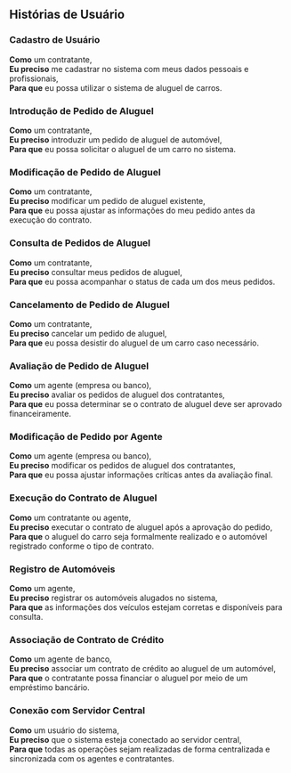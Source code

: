 ## Histórias de Usuário

### Cadastro de Usuário
**Como** um contratante,  
**Eu preciso** me cadastrar no sistema com meus dados pessoais e profissionais,  
**Para que** eu possa utilizar o sistema de aluguel de carros.

### Introdução de Pedido de Aluguel
**Como** um contratante,  
**Eu preciso** introduzir um pedido de aluguel de automóvel,  
**Para que** eu possa solicitar o aluguel de um carro no sistema.

### Modificação de Pedido de Aluguel
**Como** um contratante,  
**Eu preciso** modificar um pedido de aluguel existente,  
**Para que** eu possa ajustar as informações do meu pedido antes da execução do contrato.

### Consulta de Pedidos de Aluguel
**Como** um contratante,  
**Eu preciso** consultar meus pedidos de aluguel,  
**Para que** eu possa acompanhar o status de cada um dos meus pedidos.

### Cancelamento de Pedido de Aluguel
**Como** um contratante,  
**Eu preciso** cancelar um pedido de aluguel,  
**Para que** eu possa desistir do aluguel de um carro caso necessário.

### Avaliação de Pedido de Aluguel
**Como** um agente (empresa ou banco),  
**Eu preciso** avaliar os pedidos de aluguel dos contratantes,  
**Para que** eu possa determinar se o contrato de aluguel deve ser aprovado financeiramente.

### Modificação de Pedido por Agente
**Como** um agente (empresa ou banco),  
**Eu preciso** modificar os pedidos de aluguel dos contratantes,  
**Para que** eu possa ajustar informações críticas antes da avaliação final.

### Execução do Contrato de Aluguel
**Como** um contratante ou agente,  
**Eu preciso** executar o contrato de aluguel após a aprovação do pedido,  
**Para que** o aluguel do carro seja formalmente realizado e o automóvel registrado conforme o tipo de contrato.

### Registro de Automóveis
**Como** um agente,  
**Eu preciso** registrar os automóveis alugados no sistema,  
**Para que** as informações dos veículos estejam corretas e disponíveis para consulta.

### Associação de Contrato de Crédito
**Como** um agente de banco,  
**Eu preciso** associar um contrato de crédito ao aluguel de um automóvel,  
**Para que** o contratante possa financiar o aluguel por meio de um empréstimo bancário.

### Conexão com Servidor Central
**Como** um usuário do sistema,  
**Eu preciso** que o sistema esteja conectado ao servidor central,  
**Para que** todas as operações sejam realizadas de forma centralizada e sincronizada com os agentes e contratantes.
